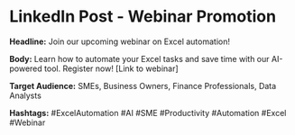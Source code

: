 # LinkedIn Post - Webinar Promotion

**Headline:** Join our upcoming webinar on Excel automation!

**Body:** Learn how to automate your Excel tasks and save time with our AI-powered tool. Register now! [Link to webinar]

**Target Audience:** SMEs, Business Owners, Finance Professionals, Data Analysts

**Hashtags:** #ExcelAutomation #AI #SME #Productivity #Automation #Excel #Webinar